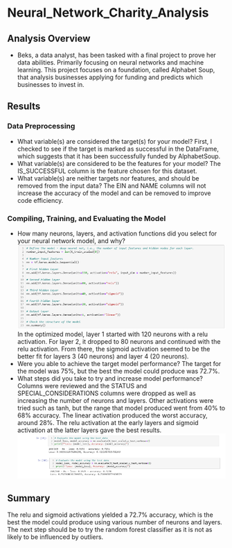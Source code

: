 # Neural_Network_Charity_Analysis

## Analysis Overview
- Beks, a data analyst, has been tasked with a final project to prove her data abilities. Primarily focusing on neural networks and machine learning. This project focuses on a foundation, called Alphabet Soup, that analysis businesses applying for funding and predicts which businesses to invest in.
## Results
### Data Preprocessing
- What variable(s) are considered the target(s) for your model?
    First, I checked to see if the target is marked as successful in the DataFrame, which suggests that it has been successfully funded by AlphabetSoup.
- What variable(s) are considered to be the features for your model?
     The IS_SUCCESSFUL column is the feature chosen for this dataset.
- What variable(s) are neither targets nor features, and should be removed from the input data?
      The EIN and NAME columns will not increase the accuracy of the model and can be removed to improve code efficiency.
### Compiling, Training, and Evaluating the Model
- How many neurons, layers, and activation functions did you select for your neural network model, and why?
![Screenshot](https://github.com/salvamike/Neural_Network_Charity_Analysis/blob/main/1.png)
In the optimized model, layer 1 started with 120 neurons with a relu activation. For layer 2, it dropped to 80 neurons and continued with the relu activation. From there, the sigmoid activation seemed to be the better fit for layers 3 (40 neurons) and layer 4 (20 neurons).
- Were you able to achieve the target model performance?
  The target for the model was 75%, but the best the model could produce was 72.7%.
- What steps did you take to try and increase model performance?
  Columns were reviewed and the STATUS and SPECIAL_CONSIDERATIONS columns were dropped as well as increasing the number of neurons and layers. Other activations were tried such as tanh, but the range that model produced went from 40% to 68% accuracy. The linear activation produced the worst accuracy, around 28%. The relu activation at the early layers and sigmoid activation at the latter layers gave the best results.
  ![Screenshot](https://github.com/salvamike/Neural_Network_Charity_Analysis/blob/main/2.png)
## Summary
  The relu and sigmoid activations yielded a 72.7% accuracy, which is the best the model could produce using various number of neurons and layers. The next step should be to try the random forest classifier as it is not as likely to be influenced by outliers.